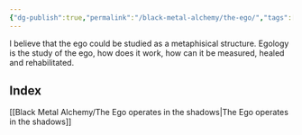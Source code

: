 ```yaml
---
{"dg-publish":true,"permalink":"/black-metal-alchemy/the-ego/","tags":["Concept"]}
---
```


I believe that the ego could be studied as a metaphisical structure. Egology is the study of the ego, how does it work, how can it be measured, healed and rehabilitated. 

## Index
[[Black Metal Alchemy/The Ego operates in the shadows\|The Ego operates in the shadows]]